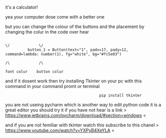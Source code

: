 it's a calculator!

yea your computer dose come with a better one

but you can change  the colour of the buttons and the placement by changing the colur in the code over hear

                                                                                             \/             \/
              button_1 = Button(text="1", padx=17, pady=12, command=lambda: number(1), fg="white", bg="#fc5e03")
                                                                                             /\             /\
                                                                                         font colur    button colur
                                                                                         
                                                                                        
and if it dosent work then try installing Tkinter on your pc with this command in your command promt or terminal 

                                              pip install tkinter   

you are not useing pycharm which is another way to edit python code it is a great editor you should try it if you have not hear is a link > https://www.jetbrains.com/pycharm/download/#section=windows < 

and if you are not femiliar with tkinter watch this subscribe to this chanel > https://www.youtube.com/watch?v=YXPyB4XeYLA < 

